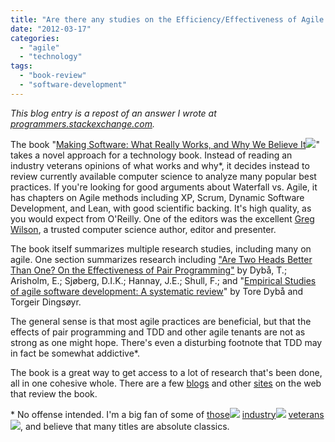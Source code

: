 ```yaml
---
title: "Are there any studies on the Efficiency/Effectiveness of Agile vs Waterfall?"
date: "2012-03-17"
categories: 
  - "agile"
  - "technology"
tags: 
  - "book-review"
  - "software-development"
---
```


_This blog entry is a repost of an answer I wrote at [programmers.stackexchange.com](http://programmers.stackexchange.com/q/125429/1177)._

The book "[Making Software: What Really Works, and Why We Believe It](http://www.amazon.ca/gp/product/0596808321/ref=as_li_qf_sp_asin_tl?ie=UTF8&tag=paymenetwo-20&linkCode=as2&camp=15121&creative=330641&creativeASIN=0596808321)![](http://www.assoc-amazon.ca/e/ir?t=paymenetwo-20&l=as2&o=15&a=0596808321)" takes a novel approach for a technology book. Instead of reading an industry veterans opinions of what works and why\*, it decides instead to review currently available computer science to analyze many popular best practices. If you're looking for good arguments about Waterfall vs. Agile, it has chapters on Agile methods including XP, Scrum, Dynamic Software Development, and Lean, with good scientific backing. It's high quality, as you would expect from O'Reilly. One of the editors was the excellent [Greg Wilson](http://third-bit.com/blog/greg-wilson), a trusted computer science author, editor and presenter.

The book itself summarizes multiple research studies, including many on agile. One section summarizes research including ["Are Two Heads Better Than One? On the Effectiveness of Pair Programming"](http://ieeexplore.ieee.org/xpl/freeabs_all.jsp?arnumber=4375233) by Dybå, T.; Arisholm, E.; Sjøberg, D.I.K.; Hannay, J.E.; Shull, F.; and "[Empirical Studies of agile software development: A systematic review](http://www.sciencedirect.com/science/article/pii/S0950584908000256)" by Tore Dybå and Torgeir Dingsøyr.

The general sense is that most agile practices are beneficial, but that the effects of pair programming and TDD and other agile tenants are not as strong as one might hope. There's even a disturbing footnote that TDD may in fact be somewhat addictive\*.

The book is a great way to get access to a lot of research that's been done, all in one cohesive whole. There are a few [blogs](http://benjamin-meyer.blogspot.com/2011/02/book-review-making-software-what-really.html) and other [sites](http://drdobbs.com/tools/228400143) on the web that review the book.

\* No offense intended. I'm a big fan of some of [those](http://www.amazon.ca/gp/product/020161622X/ref=as_li_tf_tl?ie=UTF8&tag=paymenetwo-20&linkCode=as2&camp=15121&creative=330641&creativeASIN=020161622X)![](http://www.assoc-amazon.ca/e/ir?t=paymenetwo-20&l=as2&o=15&a=020161622X) [industry](http://www.amazon.ca/gp/product/0131177052/ref=as_li_tf_tl?ie=UTF8&tag=paymenetwo-20&linkCode=as2&camp=15121&creative=330641&creativeASIN=0131177052)![](http://www.assoc-amazon.ca/e/ir?t=paymenetwo-20&l=as2&o=15&a=0131177052) [veterans](http://www.amazon.ca/gp/product/0932633439/ref=as_li_tf_tl?ie=UTF8&tag=paymenetwo-20&linkCode=as2&camp=15121&creative=330641&creativeASIN=0932633439)![](http://www.assoc-amazon.ca/e/ir?t=paymenetwo-20&l=as2&o=15&a=0932633439), and believe that many titles are absolute classics.
